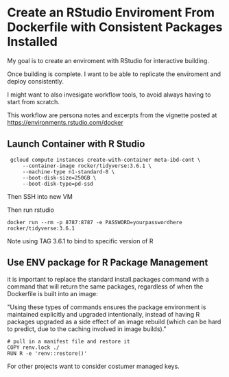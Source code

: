 # Create an RStudio Enviroment From Dockerfile with Consistent Packages Installed
My goal is to create an enviroment with RStudio for interactive building. 

Once building is complete. I want to be able to replicate the enviroment and deploy consistently. 

I might want to also invesigate workflow tools, to avoid always having to start from scratch. 


This workflow are persona notes and excerpts from the vignette posted at https://environments.rstudio.com/docker

## Launch Container with R Studio



```
 gcloud compute instances create-with-container meta-ibd-cont \
     --container-image rocker/tidyverse:3.6.1 \
     --machine-type n1-standard-8 \
     --boot-disk-size=250GB \
     --boot-disk-type=pd-ssd
```

Then SSH into new VM

Then run rstudio
```
docker run --rm -p 8787:8787 -e PASSWORD=yourpasswordhere rocker/tidyverse:3.6.1
```

Note using TAG 3.6.1 to bind to specific version of R


## Use ENV package for R Package Management
 it is important to replace the standard install.packages command with a command that will return the same packages, regardless of when the Dockerfile is built into an image:
 
 "Using these types of commands ensures the package environment is maintained explicitly and upgraded intentionally, instead of having R packages upgraded as a side effect of an image rebuild (which can be hard to predict, due to the caching involved in image builds)."
 
 
```
# pull in a manifest file and restore it
COPY renv.lock ./
RUN R -e 'renv::restore()'
```


For other projects want to consider costumer managed keys. 

